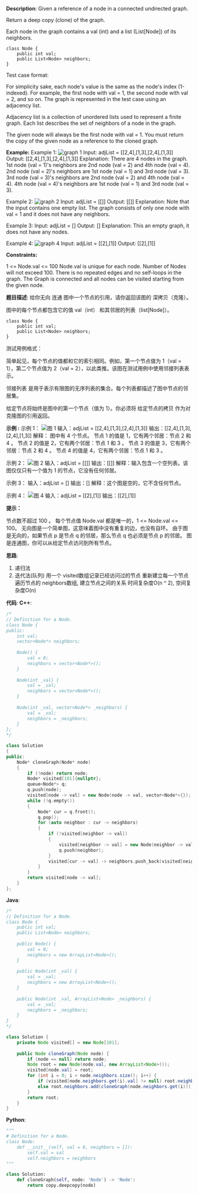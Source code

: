 __Description__:
Given a reference of a node in a connected undirected graph.

Return a deep copy (clone) of the graph.

Each node in the graph contains a val (int) and a list (List[Node]) of its neighbors.
```
class Node {
    public int val;
    public List<Node> neighbors;
}
```

Test case format:

For simplicity sake, each node's value is the same as the node's index (1-indexed). For example, the first node with val = 1, the second node with val = 2, and so on. The graph is represented in the test case using an adjacency list.

Adjacency list is a collection of unordered lists used to represent a finite graph. Each list describes the set of neighbors of a node in the graph.

The given node will always be the first node with val = 1. You must return the copy of the given node as a reference to the cloned graph.

__Example:__
Example 1:
![graph 1](https://upload-images.jianshu.io/upload_images/16639143-2ca9ab1c2ebf627e.png?imageMogr2/auto-orient/strip%7CimageView2/2/w/1240)
Input: adjList = [[2,4],[1,3],[2,4],[1,3]]
Output: [[2,4],[1,3],[2,4],[1,3]]
Explanation: There are 4 nodes in the graph.
1st node (val = 1)'s neighbors are 2nd node (val = 2) and 4th node (val = 4).
2nd node (val = 2)'s neighbors are 1st node (val = 1) and 3rd node (val = 3).
3rd node (val = 3)'s neighbors are 2nd node (val = 2) and 4th node (val = 4).
4th node (val = 4)'s neighbors are 1st node (val = 1) and 3rd node (val = 3).

Example 2:
![graph 2](https://upload-images.jianshu.io/upload_images/16639143-b7bfbeffec7240bd.png?imageMogr2/auto-orient/strip%7CimageView2/2/w/1240)
Input: adjList = [[]]
Output: [[]]
Explanation: Note that the input contains one empty list. The graph consists of only one node with val = 1 and it does not have any neighbors.

Example 3:
Input: adjList = []
Output: []
Explanation: This an empty graph, it does not have any nodes.

Example 4:
![graph 4](https://upload-images.jianshu.io/upload_images/16639143-0c43d095d7f355a2.png?imageMogr2/auto-orient/strip%7CimageView2/2/w/1240)
Input: adjList = [[2],[1]]
Output: [[2],[1]]
 

__Constraints:__

1 <= Node.val <= 100
Node.val is unique for each node.
Number of Nodes will not exceed 100.
There is no repeated edges and no self-loops in the graph.
The Graph is connected and all nodes can be visited starting from the given node.

__题目描述__:
给你无向 连通 图中一个节点的引用，请你返回该图的 深拷贝（克隆）。

图中的每个节点都包含它的值 val（int） 和其邻居的列表（list[Node]）。
```
class Node {
    public int val;
    public List<Node> neighbors;
}
```

测试用例格式：

简单起见，每个节点的值都和它的索引相同。例如，第一个节点值为 1（val = 1），第二个节点值为 2（val = 2），以此类推。该图在测试用例中使用邻接列表表示。

邻接列表 是用于表示有限图的无序列表的集合。每个列表都描述了图中节点的邻居集。

给定节点将始终是图中的第一个节点（值为 1）。你必须将 给定节点的拷贝 作为对克隆图的引用返回。

__示例 :__
示例 1：
![图 1](https://upload-images.jianshu.io/upload_images/16639143-d71dbe7d0aee8db3.png?imageMogr2/auto-orient/strip%7CimageView2/2/w/1240)
输入：adjList = [[2,4],[1,3],[2,4],[1,3]]
输出：[[2,4],[1,3],[2,4],[1,3]]
解释：
图中有 4 个节点。
节点 1 的值是 1，它有两个邻居：节点 2 和 4 。
节点 2 的值是 2，它有两个邻居：节点 1 和 3 。
节点 3 的值是 3，它有两个邻居：节点 2 和 4 。
节点 4 的值是 4，它有两个邻居：节点 1 和 3 。

示例 2：
![图 2](https://upload-images.jianshu.io/upload_images/16639143-1903cdd899b402d1.png?imageMogr2/auto-orient/strip%7CimageView2/2/w/1240)
输入：adjList = [[]]
输出：[[]]
解释：输入包含一个空列表。该图仅仅只有一个值为 1 的节点，它没有任何邻居。

示例 3：
输入：adjList = []
输出：[]
解释：这个图是空的，它不含任何节点。

示例 4：
![图 4](https://upload-images.jianshu.io/upload_images/16639143-e1df3fc59fdc5d14.png?imageMogr2/auto-orient/strip%7CimageView2/2/w/1240)
输入：adjList = [[2],[1]]
输出：[[2],[1]]

__提示：__

节点数不超过 100 。
每个节点值 Node.val 都是唯一的，1 <= Node.val <= 100。
无向图是一个简单图，这意味着图中没有重复的边，也没有自环。
由于图是无向的，如果节点 p 是节点 q 的邻居，那么节点 q 也必须是节点 p 的邻居。
图是连通图，你可以从给定节点访问到所有节点。

__思路__:
1. 递归法
2. 迭代法(队列)
用一个 visited数组记录已经访问过的节点
重新建立每一个节点
遍历节点的 neighbors数组, 建立节点之间的关系
时间复杂度O(n ^ 2), 空间复杂度O(n)

__代码__:
__C++__:
```C++
/*
// Definition for a Node.
class Node {
public:
    int val;
    vector<Node*> neighbors;
    
    Node() {
        val = 0;
        neighbors = vector<Node*>();
    }
    
    Node(int _val) {
        val = _val;
        neighbors = vector<Node*>();
    }
    
    Node(int _val, vector<Node*> _neighbors) {
        val = _val;
        neighbors = _neighbors;
    }
};
*/

class Solution 
{
public:
    Node* cloneGraph(Node* node) 
    {
        if (!node) return node;
        Node* visited[101]{nullptr};
        queue<Node*> q;
        q.push(node);
        visited[node -> val] = new Node(node -> val, vector<Node*>{});
        while (!q.empty())
        {
            Node* cur = q.front();
            q.pop();
            for (auto neighbor : cur -> neighbors)
            {
                if (!visited[neighbor -> val])
                {
                    visited[neighbor -> val] = new Node(neighbor -> val, vector<Node*>{});
                    q.push(neighbor);
                }
                visited[cur -> val] -> neighbors.push_back(visited[neighbor -> val]);
            }
        }
        return visited[node -> val];
    }
};
```

__Java__:
```Java
/*
// Definition for a Node.
class Node {
    public int val;
    public List<Node> neighbors;
    
    public Node() {
        val = 0;
        neighbors = new ArrayList<Node>();
    }
    
    public Node(int _val) {
        val = _val;
        neighbors = new ArrayList<Node>();
    }
    
    public Node(int _val, ArrayList<Node> _neighbors) {
        val = _val;
        neighbors = _neighbors;
    }
}
*/

class Solution {
    private Node visited[] = new Node[101];
    
    public Node cloneGraph(Node node) {
        if (node == null) return node;
        Node root = new Node(node.val, new ArrayList<Node>());
        visited[node.val] = root;
        for (int i = 0; i < node.neighbors.size(); i++) {
            if (visited[node.neighbors.get(i).val] != null) root.neighbors.add(visited[node.neighbors.get(i).val]);
            else root.neighbors.add(cloneGraph(node.neighbors.get(i)));
        }
        return root;
    }
}
```

__Python__:
```Python
"""
# Definition for a Node.
class Node:
    def __init__(self, val = 0, neighbors = []):
        self.val = val
        self.neighbors = neighbors
"""

class Solution:
    def cloneGraph(self, node: 'Node') -> 'Node':
        return copy.deepcopy(node)
```